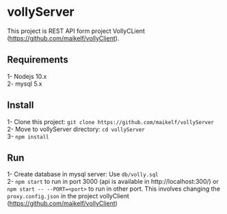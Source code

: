 # vollyServer

This project is REST API form project VollyCLient (https://github.com/maikelf/vollyClient).

## Requirements

1- Nodejs 10.x  
2- mysql 5.x

## Install

1- Clone this project: `git clone https://github.com/maikelf/vollyServer`  
2- Move to vollyServer directory: `cd vollyServer`    
3- `npm install`    

## Run

1- Create database in mysql server: Use `db/volly.sql`  
2- `npm start` to run in port 3000 (api is available in http://localhost:300/) or `npm start -- --PORT=<port>` to run in other port. This involves changing the `proxy.config.json` in the project vollyClient (https://github.com/maikelf/vollyClient)
